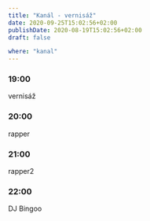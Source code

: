 ```yaml
---
title: "Kanál - vernisáž"
date: 2020-09-25T15:02:56+02:00
publishDate: 2020-08-19T15:02:56+02:00
draft: false

where: "kanal"
---
```


### 19:00
vernisáž

### 20:00
rapper

### 21:00
rapper2

### 22:00
DJ Bingoo

